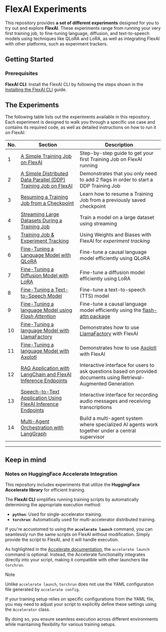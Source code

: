 # FlexAI Experiments

This repository provides **a set of different experiments** designed for you to try out and explore **FlexAI**. These experiments range from running your very first training job, to fine-tuning language, diffusion, and text-to-speech models using techniques like QLoRA and LoRA, as well as integrating FlexAI with other platforms, such as experiment trackers.

## Getting Started

### Prerequisites

**FlexAI CLI**: Install the FlexAI CLI by following the steps shown in the [Installing the FlexAI CLI](https://docs.flex.ai/cli/installation/) guide.

## The Experiments

The following table lists out the experiments available in this repository. Each experiment is designed to walk you through a specific use case and contains its required code, as well as detailed instructions on how to run it on FlexAI:

| No. | Section                                                                                                                          | Description                                                                                                                |
| --- | -------------------------------------------------------------------------------------------------------------------------------- | -------------------------------------------------------------------------------------------------------------------------- |
| 1   | [A Simple Training Job on FlexAI](/experiments/running-a-simple-training-job/README.md)                                          | Step-by-step guide to get your first Training Job on FlexAI running                                                        |
| 2   | [A Simple Distributed Data Parallel (DDP) Training Job on FlexAI](/experiments/running-a-simple-training-job-with-ddp/README.md) | Demonstrates that you only need to add 2 flags in order to start a DDP Training Job                                        |
| 3   | [Resuming a Training Job from a Checkpoint](/experiments/continuing-a-training-job-from-a-checkpoint/README.md)                  | Learn how to resume a Training Job from a previously saved checkpoint                                                      |
| 4   | [Streaming Large Datasets During a Training Job](/experiments/streaming-datasets/README.md)                                      | Train a model on a large dataset using streaming                                                                           |
| 5   | [Training Job & Experiment Tracking](/experiments/integrating-a-experiment-tracker/README.md)                                    | Using Weights and Biases with FlexAI for _experiment tracking_                                                             |
| 6   | [Fine-Tuning a Language Model with QLoRA](/experiments/qlora-ft-on-a-language-model/README.md)                                   | Fine-tune a causal language model efficiently using QLoRA                                                                  |
| 7   | [Fine-Tuning a Diffusion Model with LoRA](/experiments/lora-ft-on-a-diffusion-model/README.md)                                   | Fine-tune a diffusion model efficiently using LoRA                                                                         |
| 8   | [Fine-Tuning a Text-to-Speech Model](/experiments/ft-on-a-tts-model/README.md)                                                   | Fine-tune a text-to-speech (TTS) model                                                                                     |
| 9   | [Fine-Tuning a language Model using _Flash Attention_](/experiments/flash-attention-ft-on-a-language-model/README.md)            | Fine-tune a causal language model efficiently using the [flash-attn package](https://github.com/Dao-AILab/flash-attention) |
| 10  | [Fine-Tuning a language Model with LlamaFactory](/experiments/llama-factory/README.md)                                           | Demonstrates how to use [LlamaFactory](https://github.com/hiyouga/LLaMA-Factory) with FlexAI                               |
| 11  | [Fine-Tuning a language Model with Axolotl](/experiments/axolotl/README.md)                                           | Demonstrates how to use [Axolotl](https://github.com/OpenAccess-AI-Collective/axolotl) with FlexAI                               |
| 12  | [RAG Application with LangChain and FlexAI Inference Endpoints](/experiments/rag-application/README.md)                                                                        | Interactive interface for users to ask questions based on provided documents using Retrieval-Augmented Generation         |
| 13  | [Speech-to-Text Application Using FlexAI Inference Endpoints](/experiments/speech-to-text-inference/README.md)                                                    | Interactive interface for recording audio messages and receiving transcriptions                                     |
| 14  | [Multi-Agent Orchestration with LangGraph](/experiments/multi-agent/README.md)                                                   | Build a multi-agent system where specialized AI agents work together under a central supervisor                            |

---

## Keep in mind

### Notes on HuggingFace Accelerate Integration

This repository includes experiments that utilize the **HuggingFace Accelerate library** for efficient training.

The **FlexAI CLI** simplifies running training scripts by automatically determining the appropriate execution method:

- **`python`**: Used for single-accelerator training.
- **`torchrun`**: Automatically used for multi-accelerator distributed training.

If you're accustomed to using the **`accelerate launch`** command, you can seamlessly run the same scripts on FlexAI without modification. Simply provide the script to FlexAI, and it will handle execution.

As highlighted in the [Accelerate documentation](https://huggingface.co/docs/accelerate/en/basic_tutorials/launch#using-accelerate-launch), the `accelerate launch` command is optional. Instead, the Accelerate functionality integrates directly into your script, making it compatible with other launchers like `torchrun`.

> [!NOTE]
>
> Unlike `accelerate launch`, `torchrun` does not use the YAML configuration file generated by `accelerate config`.
>
> If your training setup relies on specific configurations from the YAML file, you may need to adjust your script to explicitly define these settings using the `Accelerator` class.
>
> By doing so, you ensure seamless execution across different environments while maintaining flexibility for various training setups.
